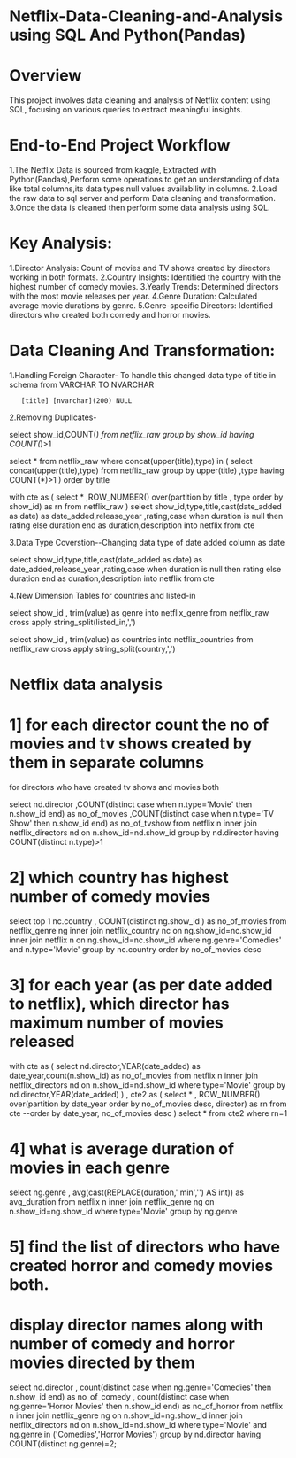 # Netflix-Data-Cleaning-and-Analysis using SQL And Python(Pandas)

# Overview
  This project involves data cleaning and analysis of Netflix content using SQL, focusing on various queries to extract meaningful insights.
  
# End-to-End Project Workflow
  1.The Netflix Data is sourced from kaggle, Extracted with Python(Pandas),Perform some operations to get an understanding of data like total columns,its data types,null values availability in columns. 
  2.Load the raw data to sql server and perform Data cleaning and transformation.
  3.Once the data is cleaned then perform some data analysis using SQL.

# Key Analysis:
  1.Director Analysis: Count of movies and TV shows created by directors working in both formats.
  2.Country Insights: Identified the country with the highest number of comedy movies.
  3.Yearly Trends: Determined directors with the most movie releases per year.
  4.Genre Duration: Calculated average movie durations by genre.
  5.Genre-specific Directors: Identified directors who created both comedy and horror movies.
  
# Data Cleaning And Transformation:
1.Handling Foreign Character- To handle this changed data type of title in schema from VARCHAR TO NVARCHAR
      
       [title] [nvarchar](200) NULL

2.Removing Duplicates-

select show_id,COUNT(*) 
from netflix_raw
group by show_id 
having COUNT(*)>1

select * from netflix_raw
where concat(upper(title),type)  in (
select concat(upper(title),type) 
from netflix_raw
group by upper(title) ,type
having COUNT(*)>1
)
order by title

with cte as (
select * 
,ROW_NUMBER() over(partition by title , type order by show_id) as rn
from netflix_raw
)
select show_id,type,title,cast(date_added as date) as date_added,release_year
,rating,case when duration is null then rating else duration end as duration,description
into netflix
from cte   

3.Data Type Coverstion--Changing data type of date added column as date
  
select show_id,type,title,cast(date_added as date) as date_added,release_year
,rating,case when duration is null then rating else duration end as duration,description
into netflix
from cte 

4.New Dimension Tables for countries and listed-in

 select show_id , trim(value) as genre
 into netflix_genre
 from netflix_raw
 cross apply string_split(listed_in,',')

select show_id , trim(value) as countries
 into netflix_countries
 from netflix_raw
 cross apply string_split(country,',')



# Netflix data analysis

# 1] for each director count the no of movies and tv shows created by them in separate columns 
for directors who have created tv shows and movies both

 select nd.director 
,COUNT(distinct case when n.type='Movie' then n.show_id end) as no_of_movies
,COUNT(distinct case when n.type='TV Show' then n.show_id end) as no_of_tvshow
from netflix n
inner join netflix_directors nd on n.show_id=nd.show_id
group by nd.director
having COUNT(distinct n.type)>1


# 2] which country has highest number of comedy movies 
select  top 1 nc.country , COUNT(distinct ng.show_id ) as no_of_movies
from netflix_genre ng
inner join netflix_country nc on ng.show_id=nc.show_id
inner join netflix n on ng.show_id=nc.show_id
where ng.genre='Comedies' and n.type='Movie'
group by  nc.country
order by no_of_movies desc


# 3] for each year (as per date added to netflix), which director has maximum number of movies released
with cte as (
select nd.director,YEAR(date_added) as date_year,count(n.show_id) as no_of_movies
from netflix n
inner join netflix_directors nd on n.show_id=nd.show_id
where type='Movie'
group by nd.director,YEAR(date_added)
)
, cte2 as (
select *
, ROW_NUMBER() over(partition by date_year order by no_of_movies desc, director) as rn
from cte
--order by date_year, no_of_movies desc
)
select * from cte2 where rn=1



# 4] what is average duration of movies in each genre
select ng.genre , avg(cast(REPLACE(duration,' min','') AS int)) as avg_duration
from netflix n
inner join netflix_genre ng on n.show_id=ng.show_id
where type='Movie'
group by ng.genre

# 5]  find the list of directors who have created horror and comedy movies both.
   #   display director names along with number of comedy and horror movies directed by them 
  select nd.director
, count(distinct case when ng.genre='Comedies' then n.show_id end) as no_of_comedy 
, count(distinct case when ng.genre='Horror Movies' then n.show_id end) as no_of_horror
from netflix n
inner join netflix_genre ng on n.show_id=ng.show_id
inner join netflix_directors nd on n.show_id=nd.show_id
where type='Movie' and ng.genre in ('Comedies','Horror Movies')
group by nd.director
having COUNT(distinct ng.genre)=2;

